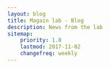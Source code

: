 ```yaml
---
layout: blog
title: Magain lab - Blog
description: News from the lab
sitemap:
    priority: 1.0
    lastmod: 2017-11-02
    changefreq: weekly
---
```

